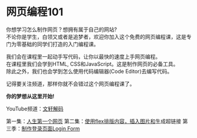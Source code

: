 # 网页编程101

你想学习怎么制作网页？想拥有属于自己的网站?  
不论你是学生，白领又或者是追梦者，欢迎你加入这个免费的网页编程课，这是专门为零基础的同学们打造的入门编程课。  

我们会在课程里一起动手写代码，让你以最快的速度上手网页编程。  
在课程里我们会学到HTML, CSS和JavaScript。这是制作网页的必备工具。  
除此之外，我们也会学到怎么使用代码编辑器(Code Editor)去编写代码。  

记得要关注频道，那样你就不会错过这个网页编程课了。  

**你的梦想从这里开始!**  

YouTube频道：[文轩解码](https://www.youtube.com/channel/UCUeyghhDd1AguJvxZHvc_jA)  


第一集：[人生第一个网页](https://bit.ly/3cHVUXw)
第二集：[使用flex排版内容，<img>插入图片和<a>生成超链接](https://bit.ly/3dVMLL7)
第三季：[制作登录页面Login Form](https://bit.ly/3ctQnTi)

